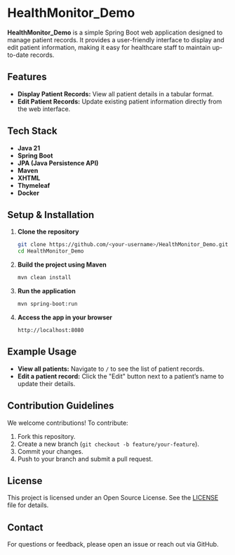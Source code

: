 # HealthMonitor_Demo

**HealthMonitor_Demo** is a simple Spring Boot web application designed to manage patient records. It provides a user-friendly interface to display and edit patient information, making it easy for healthcare staff to maintain up-to-date records.

## Features

- **Display Patient Records:** View all patient details in a tabular format.
- **Edit Patient Records:** Update existing patient information directly from the web interface.

## Tech Stack

- **Java 21**
- **Spring Boot**
- **JPA (Java Persistence API)**
- **Maven**
- **XHTML**
- **Thymeleaf**
- **Docker**

## Setup & Installation

1. **Clone the repository**
   ```bash
   git clone https://github.com/<your-username>/HealthMonitor_Demo.git
   cd HealthMonitor_Demo
   ```

2. **Build the project using Maven**
   ```bash
   mvn clean install
   ```

3. **Run the application**
   ```bash
   mvn spring-boot:run
   ```

4. **Access the app in your browser**
   ```
   http://localhost:8080
   ```

## Example Usage

- **View all patients:** Navigate to `/` to see the list of patient records.
- **Edit a patient record:** Click the "Edit" button next to a patient’s name to update their details.

## Contribution Guidelines

We welcome contributions! To contribute:

1. Fork this repository.
2. Create a new branch (`git checkout -b feature/your-feature`).
3. Commit your changes.
4. Push to your branch and submit a pull request.

## License

This project is licensed under an Open Source License. See the [LICENSE](LICENSE) file for details.

## Contact

For questions or feedback, please open an issue or reach out via GitHub.
